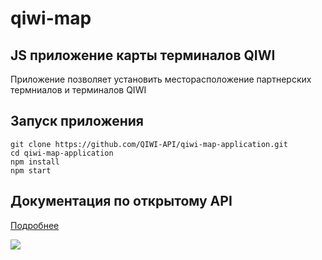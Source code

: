 # qiwi-map 

##  JS приложение карты терминалов QIWI
Приложение позволяет установить месторасположение партнерских термниалов и терминалов QIWI

## Запуск приложения 
~~~shell
git clone https://github.com/QIWI-API/qiwi-map-application.git
cd qiwi-map-application
npm install
npm start
~~~

## Документация по открытому API
<a href="https://developer.qiwi.com/qiwi-map/qiwi-map_ru.html">Подробнее</a>

 <img src="https://developer.qiwi.com/qiwi-map/images/qiwi-map.png"/>

